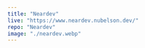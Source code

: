 ```yaml
---
title: "Neardev"
live: "https://www.neardev.nubelson.dev/"
repo: "Neardev"
image: "./neardev.webp"
---
```

